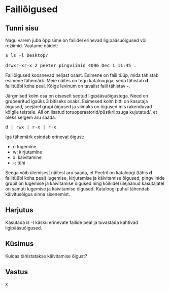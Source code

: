 # Failiõigused

## Tunni sisu

Nagu varem juba õppisime on failidel erinevad ligipääsuõigused või režiimid. Vaatame näidet:

<pre>
$ ls -l Desktop/

drwxr-xr-x 2 peeter pingviinid 4096 Dec 1 11:45 .
</pre>

Failiõigused koosnevad neljast osast. Esimene on faili tüüp, mida tähistab esimene tähemärk. Meie näites on tegu kataloogiga, seda tähistab <b>d</b> failitüübi koha peal. Kõige levinum on tavalist faili tähistav <b>-</b>.

Järgmised kolm osa on otseselt seotud ligipääsuõigustega. Need on grupeeritud igaüks 3 bitiseks osaks. Esimesed kolm bitti on kasutaja õigused, seejärel grupi õigused ja viimaks on õigused mis rakenduvad kõigile teistele. All on lisatud toruoperaatorid/püstkriipsuga kujutatud/, et oleks selgem aru saada.

<pre>
d | rwx | r-x | r-x 
</pre>

Iga tähemärk esindab erinevat õigust:

<ul>
<li>r: lugemine</li>
<li>w: kirjutamine</li>
<li>x: käivitamine</li>
<li>-: tühi</li>
</ul>

Seega võib ülemisest näitest aru saada, et Peetril on kataloogi (tähis <b>d</b> failitüübi koha peal) lugemise, kirjutamise ja käivitamise õigused, pingviinide grupil on lugemise ja käivitamise õigused ning kõikidel ülejäänud kasutajatel on samuti lugemise ja käivitamise õigused. Kataloogi puhul tähendab käivitusõigus sinna sisenemist.

## Harjutus

Kasutada *ls -l* käsku erinevate failide peal ja tuvastada kahtivad ligipääsuõigused.

## Küsimus

Kuidas tähistatakse käivitamise õigust?

## Vastus

x
